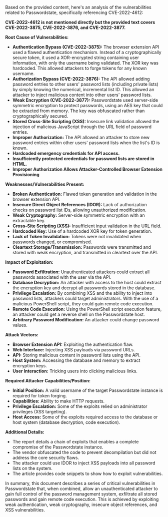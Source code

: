 Based on the provided content, here's an analysis of the vulnerabilities related to Passwordstate, specifically referencing CVE-2022-4612:

**CVE-2022-4612 is not mentioned directly but the provided text covers CVE-2022-3875, CVE-2022-3876, and CVE-2022-3877.**

**Root Cause of Vulnerabilities:**

*   **Authentication Bypass (CVE-2022-3875):** The browser extension API used a flawed authentication mechanism. Instead of a cryptographically secure token, it used a XOR-encrypted string containing user information, with only the username being validated. The XOR key was hardcoded. This allowed attackers to forge tokens for any known username.
*  **Authorization Bypass (CVE-2022-3876):** The API allowed adding password entries to other users' password lists (including private lists) by simply knowing the numerical, incremental list ID. This allowed an attacker to inject malicious content into other users' password lists.
*   **Weak Encryption (CVE-2022-3877):** Passwordstate used server-side symmetric encryption to protect passwords, using an AES key that could be extracted from memory. The key was obfuscated rather than cryptographically secured. 
*   **Stored Cross-Site Scripting (XSS):** Insecure link validation allowed the injection of malicious JavaScript through the URL field of password entries.
*   **Improper Authorization:** The API allowed an attacker to store new password entries within other users' password lists when the list's ID is known.
*  **Hardcoded emergency credentials for API access.**
*  **Insufficiently protected credentials for password lists are stored in HTML.**
*  **Improper Authorization Allows Attacker-Controlled Browser Extension Provisioning**

**Weaknesses/Vulnerabilities Present:**

*   **Broken Authentication:** Flawed token generation and validation in the browser extension API.
*   **Insecure Direct Object References (IDOR):** Lack of authorization checks on password list IDs, allowing unauthorized modification.
*   **Weak Cryptography:** Server-side symmetric encryption with an extractable key.
*   **Cross-Site Scripting (XSS):** Insufficient input validation in the URL field.
*   **Hardcoded Key:** Use of a hardcoded XOR key for token generation.
*   **Lack of Token Invalidation:** Tokens were not invalidated when passwords changed, or compromised.
*   **Cleartext Storage/Transmission:** Passwords were transmitted and stored with weak encryption, and transmitted in cleartext over the API.

**Impact of Exploitation:**

*   **Password Exfiltration:** Unauthenticated attackers could extract all passwords associated with the user via the API.
*   **Database Decryption:** An attacker with access to the host could extract the encryption key and decrypt all passwords stored in the database.
*   **Privilege Escalation:** By combining XSS and the ability to inject into password lists, attackers could target administrators. With the use of a malicious PowerShell script, they could gain remote code execution.
*   **Remote Code Execution:** Using the PowerShell script execution feature, an attacker could get a reverse shell on the Passwordstate host.
*   **Arbitrary Password Modification:** An attacker could change password values.

**Attack Vectors:**

*   **Browser Extension API:** Exploiting the authentication flaw.
*   **Web Interface:** Injecting XSS payloads via password URLs.
*  **API:** Storing malicious content in password lists using the API.
*   **Host System:** Accessing the database and memory to extract encryption keys.
*   **User Interaction:** Tricking users into clicking malicious links.

**Required Attacker Capabilities/Position:**

*   **Initial Position:** A valid username of the target Passwordstate instance is required for token forging.
*   **Capabilities:** Ability to make HTTP requests.
*   **Privilege Escalation:** Some of the exploits relied on administrator privileges (XSS targeting).
*   **Host Access:** Some of the exploits required access to the database or host system (database decryption, code execution).

**Additional Details:**

*   The report details a chain of exploits that enables a complete compromise of the Passwordstate instance.
*   The vendor obfuscated the code to prevent decompilation but did not address the core security flaws.
*   The attacker could use IDOR to inject XSS payloads into all password lists on the system.
*   The article provides code snippets to show how to exploit vulnerabilities.

In summary, this document describes a series of critical vulnerabilities in Passwordstate that, when combined, allow an unauthenticated attacker to gain full control of the password management system, exfiltrate all stored passwords and gain remote code execution. This is achieved by exploiting weak authentication, weak cryptography, insecure object references, and XSS vulnerabilities.